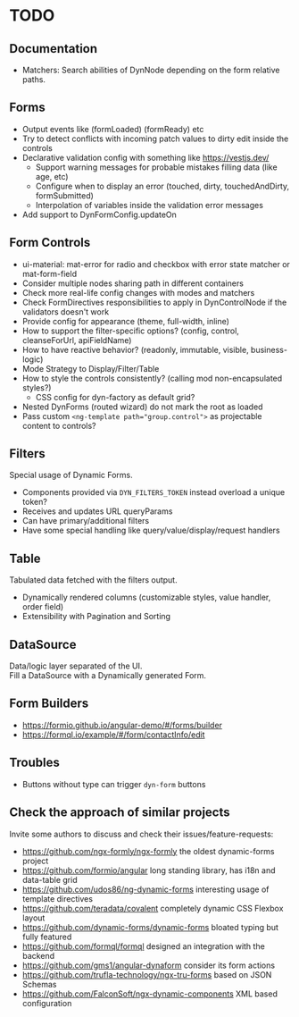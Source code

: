 # TODO

## Documentation

- Matchers: Search abilities of DynNode depending on the form relative paths.

## Forms

- Output events like (formLoaded) (formReady) etc
- Try to detect conflicts with incoming patch values to dirty edit inside the controls
- Declarative validation config with something like <https://vestjs.dev/>
  - Support warning messages for probable mistakes filling data (like age, etc)
  - Configure when to display an error (touched, dirty, touchedAndDirty, formSubmitted)
  - Interpolation of variables inside the validation error messages
- Add support to DynFormConfig.updateOn

## Form Controls

- ui-material: mat-error for radio and checkbox with error state matcher or mat-form-field
- Consider multiple nodes sharing path in different containers
- Check more real-life config changes with modes and matchers
- Check FormDirectives responsibilities to apply in DynControlNode if the validators doesn't work
- Provide config for appearance (theme, full-width, inline)
- How to support the filter-specific options? (config, control, cleanseForUrl, apiFieldName)
- How to have reactive behavior? (readonly, immutable, visible, business-logic)
- Mode Strategy to Display/Filter/Table
- How to style the controls consistently? (calling mod non-encapsulated styles?)
  - CSS config for dyn-factory as default grid?
- Nested DynForms (routed wizard) do not mark the root as loaded
- Pass custom `<ng-template path="group.control">` as projectable content to controls?

## Filters

Special usage of Dynamic Forms.

- Components provided via `DYN_FILTERS_TOKEN` instead overload a unique token?
- Receives and updates URL queryParams
- Can have primary/additional filters
- Have some special handling like query/value/display/request handlers

## Table

Tabulated data fetched with the filters output.

- Dynamically rendered columns (customizable styles, value handler, order field)
- Extensibility with Pagination and Sorting

## DataSource

Data/logic layer separated of the UI.  
Fill a DataSource with a Dynamically generated Form.

## Form Builders

- <https://formio.github.io/angular-demo/#/forms/builder>
- <https://formql.io/example/#/form/contactInfo/edit>

## Troubles

- Buttons without type can trigger `dyn-form` buttons

## Check the approach of similar projects

Invite some authors to discuss and check their issues/feature-requests:

- <https://github.com/ngx-formly/ngx-formly> the oldest dynamic-forms project
- <https://github.com/formio/angular> long standing library, has i18n and data-table grid
- <https://github.com/udos86/ng-dynamic-forms> interesting usage of template directives
- <https://github.com/teradata/covalent> completely dynamic CSS Flexbox layout
- <https://github.com/dynamic-forms/dynamic-forms> bloated typing but fully featured
- <https://github.com/formql/formql> designed an integration with the backend
- <https://github.com/gms1/angular-dynaform> consider its form actions
- <https://github.com/trufla-technology/ngx-tru-forms> based on JSON Schemas
- <https://github.com/FalconSoft/ngx-dynamic-components> XML based configuration
